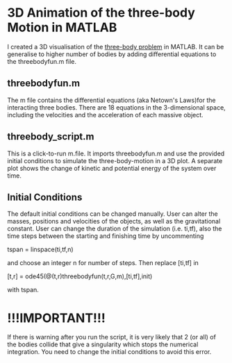 # 3D Animation of the three-body Motion in MATLAB

I created a 3D visualisation of the [three-body problem](https://en.wikipedia.org/wiki/Three-body_problem) in MATLAB. It can be generalise to higher number of bodies by adding differential equations to the threebodyfun.m file.

## threebodyfun.m
The m file contains the differential equations (aka Netown's Laws)for the interacting three bodies. There are 18 equations in the 3-dimensional space, including the velocities and the acceleration of each massive object.

## threebody_script.m
This is a click-to-run m.file. It imports threebodyfun.m and use the provided initial conditions to simulate the three-body-motion in a 3D plot. A separate plot shows the change of kinetic and potential energy of the system over time. 

## Initial Conditions
The default initial conditions can be changed manually. User can alter the masses, positions and velocities of the objects, as well as the gravitational constant. User can change the duration of the simulation (i.e. ti,tf), also the time steps between the starting and finishing time by uncommenting

tspan = linspace(ti,tf,n)

and choose an integer n for number of steps. Then replace [ti,tf] in 

[t,r] = ode45(@(t,r)threebodyfun(t,r,G,m),[ti,tf],init)

with tspan.


# !!!IMPORTANT!!!

If there is warning after you run the script, it is very likely that 2 (or all) of the bodies collide that give a singularity which stops the numerical integration. You need to change the initial conditions to avoid this error. 